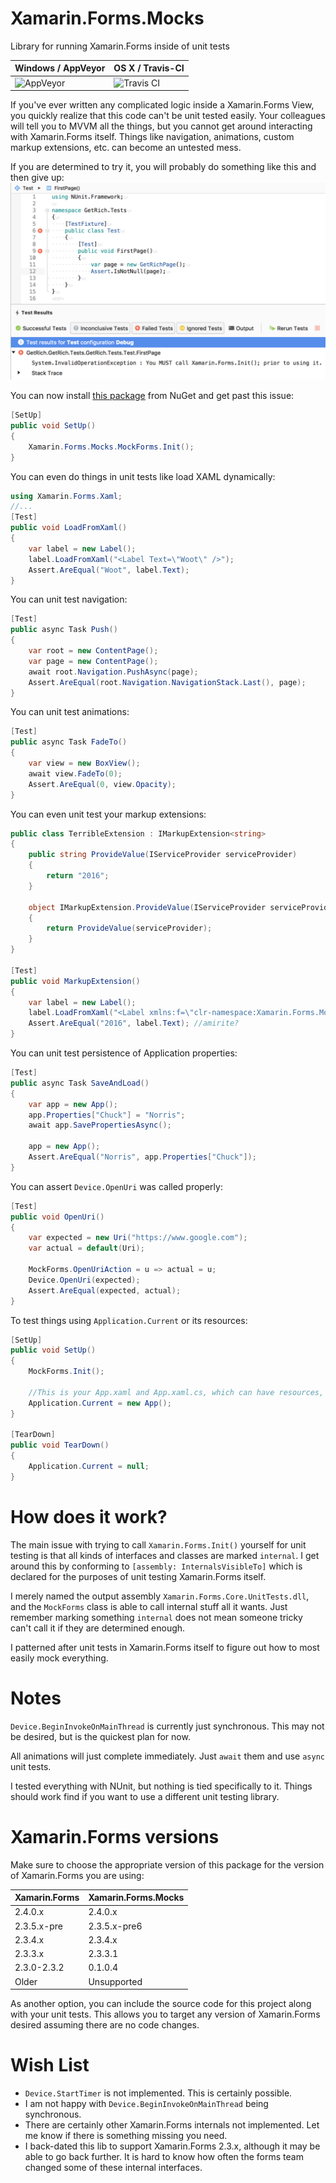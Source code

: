 # Xamarin.Forms.Mocks
Library for running Xamarin.Forms inside of unit tests

| Windows / AppVeyor | OS X / Travis-CI |
|---------------------------|-----------------------------|
| ![AppVeyor](https://ci.appveyor.com/api/projects/status/github/jonathanpeppers/Xamarin.Forms.Mocks) | ![Travis CI](https://travis-ci.org/jonathanpeppers/Xamarin.Forms.Mocks.svg?branch=master) |

If you've ever written any complicated logic inside a Xamarin.Forms View, you quickly realize that this code can't be unit tested easily. Your colleagues will tell you to MVVM all the things, but you cannot get around interacting with Xamarin.Forms itself. Things like navigation, animations, custom markup extensions, etc. can become an untested mess.

If you are determined to try it, you will probably do something like this and then give up:
![FAIL](docs/fail.png)

You can now install [this package](https://www.nuget.org/packages/Xamarin.Forms.Mocks/) from NuGet and get past this issue:
```csharp
[SetUp]
public void SetUp()
{
    Xamarin.Forms.Mocks.MockForms.Init();
}
```

You can even do things in unit tests like load XAML dynamically:
```csharp
using Xamarin.Forms.Xaml;
//...
[Test]
public void LoadFromXaml()
{
    var label = new Label();
    label.LoadFromXaml("<Label Text=\"Woot\" />");
    Assert.AreEqual("Woot", label.Text);
}
```

You can unit test navigation:
```csharp
[Test]
public async Task Push()
{
    var root = new ContentPage();
    var page = new ContentPage();
    await root.Navigation.PushAsync(page);
    Assert.AreEqual(root.Navigation.NavigationStack.Last(), page);
}
```

You can unit test animations:
```csharp
[Test]
public async Task FadeTo()
{
    var view = new BoxView();
    await view.FadeTo(0);
    Assert.AreEqual(0, view.Opacity);
}
```

You can even unit test your markup extensions:
```csharp
public class TerribleExtension : IMarkupExtension<string>
{
    public string ProvideValue(IServiceProvider serviceProvider)
    {
        return "2016";
    }

    object IMarkupExtension.ProvideValue(IServiceProvider serviceProvider)
    {
        return ProvideValue(serviceProvider);
    }
}

[Test]
public void MarkupExtension()
{
    var label = new Label();
    label.LoadFromXaml("<Label xmlns:f=\"clr-namespace:Xamarin.Forms.Mocks.Tests;assembly=Xamarin.Forms.Mocks.Tests\" Text=\"{f:Terrible}\" />");
    Assert.AreEqual("2016", label.Text); //amirite?
}
```

You can unit test persistence of Application properties:
```csharp
[Test]
public async Task SaveAndLoad()
{
    var app = new App();
    app.Properties["Chuck"] = "Norris";
    await app.SavePropertiesAsync();

    app = new App();
    Assert.AreEqual("Norris", app.Properties["Chuck"]);
}
```

You can assert `Device.OpenUri` was called properly:
```csharp
[Test]
public void OpenUri()
{
    var expected = new Uri("https://www.google.com");
    var actual = default(Uri);

    MockForms.OpenUriAction = u => actual = u;    
    Device.OpenUri(expected);
    Assert.AreEqual(expected, actual);
}
```

To test things using `Application.Current` or its resources:
```csharp
[SetUp]
public void SetUp()
{
    MockForms.Init();

    //This is your App.xaml and App.xaml.cs, which can have resources, etc.
    Application.Current = new App();
}

[TearDown]
public void TearDown()
{
    Application.Current = null;
}
```

# How does it work?

The main issue with trying to call `Xamarin.Forms.Init()` yourself for unit testing is that all kinds of interfaces and classes are marked `internal`. I get around this by conforming to `[assembly: InternalsVisibleTo]` which is declared for the purposes of unit testing Xamarin.Forms itself.

I merely named the output assembly `Xamarin.Forms.Core.UnitTests.dll`, and the `MockForms` class is able to call internal stuff all it wants. Just remember marking something `internal` does not mean someone tricky can't call it if they are determined enough.

I patterned after unit tests in Xamarin.Forms itself to figure out how to most easily mock everything.

# Notes

`Device.BeginInvokeOnMainThread` is currently just synchronous. This may not be desired, but is the quickest plan for now.

All animations will just complete immediately. Just `await` them and use `async` unit tests.

I tested everything with NUnit, but nothing is tied specifically to it. Things should work find if you want to use a different unit testing library.

# Xamarin.Forms versions

Make sure to choose the appropriate version of this package for the version of Xamarin.Forms you are using:

| Xamarin.Forms  | Xamarin.Forms.Mocks |
| ------------- | ------------- |
| 2.4.0.x | 2.4.0.x |
| 2.3.5.x-pre | 2.3.5.x-pre6 |
| 2.3.4.x  | 2.3.4.x  |
| 2.3.3.x  | 2.3.3.1  |
| 2.3.0-2.3.2 | 0.1.0.4 |
| Older | Unsupported |

As another option, you can include the source code for this project along with your unit tests. This allows you to target any version of Xamarin.Forms desired assuming there are no code changes.

# Wish List

- `Device.StartTimer` is not implemented. This is certainly possible.
- I am not happy with `Device.BeginInvokeOnMainThread` being synchronous.
- There are certainly other Xamarin.Forms internals not implemented. Let me know if there is something missing you need.
- I back-dated this lib to support Xamarin.Forms 2.3.x, although it may be able to go back further. It is hard to know how often the forms team changed some of these internal interfaces.
